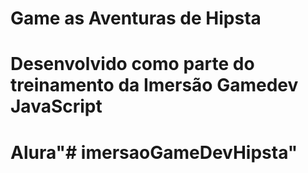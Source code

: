 # Game as Aventuras de Hipsta
# Desenvolvido como parte do treinamento da Imersão Gamedev JavaScript
# Alura"# imersaoGameDevHipsta" 
